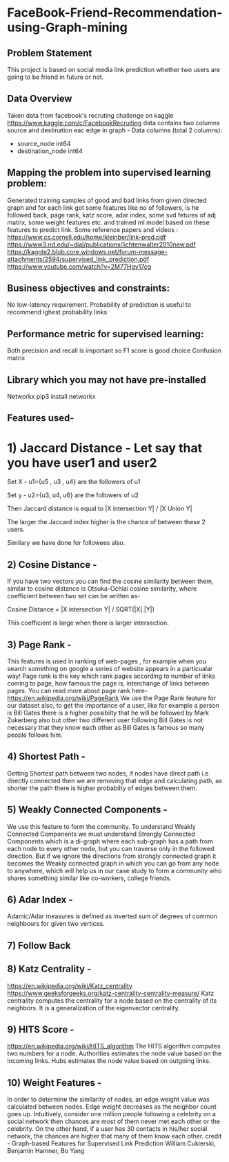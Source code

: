 # FaceBook-Friend-Recommendation-using-Graph-mining

## Problem Statement
This project is based on social media link prediction whether two users are going to be friend in future or not.

## Data Overview
Taken data from facebook's recruting challenge on kaggle https://www.kaggle.com/c/FacebookRecruiting
data contains two columns source and destination eac edge in graph - Data columns (total 2 columns):
- source_node int64
- destination_node int64

## Mapping the problem into supervised learning problem:
Generated training samples of good and bad links from given directed graph and for each link got some features like no of followers, is he followed back, page rank, katz score, adar index, some svd fetures of adj matrix, some weight features etc. and trained ml model based on these features to predict link.
Some reference papers and videos :
https://www.cs.cornell.edu/home/kleinber/link-pred.pdf
https://www3.nd.edu/~dial/publications/lichtenwalter2010new.pdf
https://kaggle2.blob.core.windows.net/forum-message-attachments/2594/supervised_link_prediction.pdf
https://www.youtube.com/watch?v=2M77Hgy17cg
## Business objectives and constraints:
No low-latency requirement.
Probability of prediction is useful to recommend ighest probability links
## Performance metric for supervised learning:
Both precision and recall is important so F1 score is good choice
Confusion matrix
## Library which you may not have pre-installed
Networkx
pip3 install networkx
## Features used-
# 1) Jaccard Distance - Let say that you have user1 and user2
Set X - u1={u5 , u3 , u4} are the followers of u1

Set y - u2={u3, u4, u6} are the followers of u2

Then Jaccard distance is equal to |X intersection Y| / |X Union Y|

The larger the Jaccard index higher is the chance of between these 2 users.

Similary we have done for followees also.

## 2) Cosine Distance -
If you have two vectors you can find the cosine similarity between them, similar to cosine distance is Otsuka-Ochiai cosine similarity, where coefficient between two set can be written as-

Cosine Distance = |X intersection Y| / SQRT(|X|.|Y|)

This coefficient is large when there is larger intersection.

## 3) Page Rank -
This features is used in ranking of web-pages , for example when you search something on google a series of website appears in a particualar way! Page rank is the key which rank pages according to number of links coming to page, how famous the page is, interchange of links between pages. You can read more about page rank here- https://en.wikipedia.org/wiki/PageRank We use the Page Rank feature for our dataset also, to get the importance of a user, like for example a person is Bill Gates there is a higher possibilty that he will be followed by Mark Zukerberg also but other two different user following Bill Gates is not necessary that they know each other as Bill Gates is famous so many people follows him.

## 4) Shortest Path -
Getting Shortest path between two nodes, if nodes have direct path i.e directly connected then we are removing that edge and calculating path, as shorter the path there is higher probabilty of edges between them.

## 5) Weakly Connected Components -
We use this feature to form the community. To understand Weakly Connected Components we must understand Strongly Connected Components which is a di-graph where each sub-graph has a path from each node to every other node, but you can traverse only in the followed direction. But if we ignore the directions from strongly connected graph it becomes the Weakly connected graph in which you can go from any node to anywhere, which will help us in our case study to form a community who shares something similar like co-workers, college friends.

## 6) Adar Index -
Adamic/Adar measures is defined as inverted sum of degrees of common neighbours for given two vertices.

## 7) Follow Back
## 8) Katz Centrality -
https://en.wikipedia.org/wiki/Katz_centrality https://www.geeksforgeeks.org/katz-centrality-centrality-measure/ Katz centrality computes the centrality for a node based on the centrality of its neighbors. It is a generalization of the eigenvector centrality.

## 9) HITS Score -
https://en.wikipedia.org/wiki/HITS_algorithm The HITS algorithm computes two numbers for a node. Authorities estimates the node value based on the incoming links. Hubs estimates the node value based on outgoing links.

## 10) Weight Features -
In order to determine the similarity of nodes, an edge weight value was calculated between nodes. Edge weight decreases as the neighbor count goes up. Intuitively, consider one million people following a celebrity on a social network then chances are most of them never met each other or the celebrity. On the other hand, if a user has 30 contacts in his/her social network, the chances are higher that many of them know each other. credit - Graph-based Features for Supervised Link Prediction William Cukierski, Benjamin Hamner, Bo Yang
